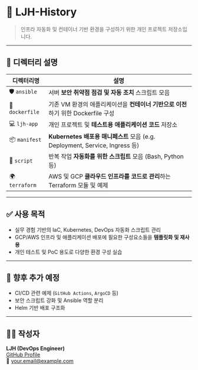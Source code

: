 # 🚀 LJH-History

> 인프라 자동화 및 컨테이너 기반 환경을 구성하기 위한 개인 프로젝트 저장소입니다.

---

## 📁 디렉터리 설명

| 디렉터리명     | 설명                                                                 |
|----------------|----------------------------------------------------------------------|
| 🛡️ `ansible`    | 서버 **보안 취약점 점검 및 자동 조치** 스크립트 모음                                  |
| 🐳 `dockerfile` | 기존 VM 환경의 애플리케이션을 **컨테이너 기반으로 이전**하기 위한 Dockerfile 구성        |
| 💻 `ljh-app`    | 개인 프로젝트 및 **테스트용 애플리케이션 코드** 저장소                                    |
| 📦 `manifest`   | **Kubernetes 배포용 매니페스트** 모음 (e.g. Deployment, Service, Ingress 등)             |
| 📜 `script`     | 반복 작업 **자동화를 위한 스크립트** 모음 (Bash, Python 등)                              |
| 🌍 `terraform`  | AWS 및 GCP **클라우드 인프라를 코드로 관리**하는 Terraform 모듈 및 예제                  |

---

## ✅ 사용 목적

- 실무 경험 기반의 IaC, Kubernetes, DevOps 자동화 스크립트 관리
- GCP/AWS 인프라 및 애플리케이션 배포에 필요한 구성요소들을 **템플릿화 및 재사용**
- 개인 테스트 및 PoC 용도로 다양한 환경 구성 실습

---

## 🔧 향후 추가 예정

- CI/CD 관련 예제 (`GitHub Actions`, `ArgoCD` 등)
- 보안 스크립트 강화 및 Ansible 역할 분리
- Helm 기반 배포 구조화

---

## 🙋‍♂️ 작성자

**LJH (DevOps Engineer)**  
[GitHub Profile](https://github.com/your-github-id)  
📧 your.email@example.com  

